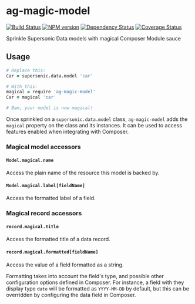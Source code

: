 ag-magic-model
========

[![Build Status](http://img.shields.io/travis/AppGyver/ag-magic-model/master.svg)](https://travis-ci.org/AppGyver/ag-magic-model)
[![NPM version](http://img.shields.io/npm/v/ag-magic-model.svg)](https://www.npmjs.org/package/ag-magic-model)
[![Dependency Status](http://img.shields.io/david/AppGyver/ag-magic-model.svg)](https://david-dm.org/AppGyver/ag-magic-model)
[![Coverage Status](https://img.shields.io/coveralls/AppGyver/ag-magic-model.svg)](https://coveralls.io/r/AppGyver/ag-magic-model)

Sprinkle Supersonic Data models with magical Composer Module sauce

## Usage

```coffeescript
# Replace this:
Car = supersonic.data.model 'car'

# With this:
magical = require 'ag-magic-model'
Car = magical 'car'

# Bam, your model is now magical!
```

Once sprinkled on a `supersonic.data.model` class, `ag-magic-model` adds the `magical` property on the class and its instances. It can be used to access features enabled when integrating with Composer.

### Magical model accessors

#### `Model.magical.name`

Access the plain name of the resource this model is backed by.

#### `Model.magical.label[fieldName]`

Access the formatted label of a field.

### Magical record accessors

#### `record.magical.title`

Access the formatted title of a data record.

#### `record.magical.formatted[fieldName]`

Access the value of a field formatted as a string.

Formatting takes into account the field's type, and possible other configuration options defined in Composer. For instance, a field with they display type `date` will be formatted as `YYYY-MM-DD` by default, but this can be overridden by configuring the data field in Composer.

